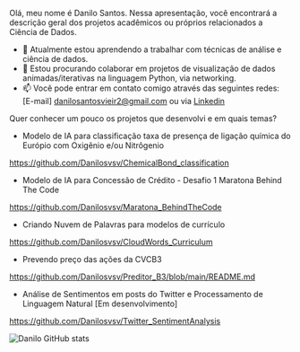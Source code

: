 Olá, meu nome é Danilo Santos. Nessa apresentação, você encontrará a descrição geral dos projetos acadêmicos ou próprios relacionados a Ciência de Dados.

- 🌱 Atualmente estou aprendendo a trabalhar com técnicas de análise e ciência de dados.
- 👯 Estou procurando colaborar em projetos de visualização de dados animadas/iterativas na linguagem Python, via networking.
- 📫 Você pode entrar em contato comigo através das seguintes redes: [E-mail] danilosantosvieir2@gmail.com ou via [Linkedin](https://www.linkedin.com/in/danilo-santos-21a6421b0/)

Quer conhecer um pouco os projetos que desenvolvi e em quais temas? 

- Modelo de IA para classificação taxa de presença de ligação química do Európio com Oxigênio e/ou Nitrôgenio

https://github.com/Danilosvsv/ChemicalBond_classification

- Modelo de IA para Concessão de Crédito - Desafio 1 Maratona Behind The Code

https://github.com/Danilosvsv/Maratona_BehindTheCode

- Criando Nuvem de Palavras para modelos de currículo

https://github.com/Danilosvsv/CloudWords_Curriculum

- Prevendo preço das ações da CVCB3

https://github.com/Danilosvsv/Preditor_B3/blob/main/README.md

- Análise de Sentimentos em posts do Twitter e Processamento de Linguagem Natural [Em desenvolvimento]

https://github.com/Danilosvsv/Twitter_SentimentAnalysis


![Danilo GitHub stats](https://github-readme-stats.vercel.app/api?username=Danilosvsv&show_icons=true&theme=radical)

<!--
**Danilosvsv/Danilosvsv** is a ✨ _special_ ✨ repository because its `README.md` (this file) appears on your GitHub profile.

Here are some ideas to get you started:

- 🔭 I’m currently working on ...
- 🌱 I’m currently learning ...
- 👯 I’m looking to collaborate on ...
- 🤔 I’m looking for help with ...
- 💬 Ask me about ...
- 📫 How to reach me: ...
- 😄 Pronouns: ...
- ⚡ Fun fact: ...
-->
